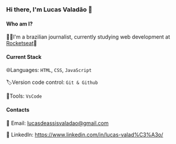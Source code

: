 ### Hi there, I'm Lucas Valadão 👋

#### Who am I?
🧑‍💻I'm a brazilian journalist, currently studying web development at [Rocketseat](https://rocketseat.com.br/)🚀

#### Current Stack
🌐Languages: `HTML`, `CSS`, `JavaScript`

🏷️Version code control: `Git & Github`

🔨Tools: `VsCode`

#### Contacts 
📧 Email: lucasdeassisvaladao@gmail.com

🔗 LinkedIn: https://www.linkedin.com/in/lucas-valad%C3%A3o/
